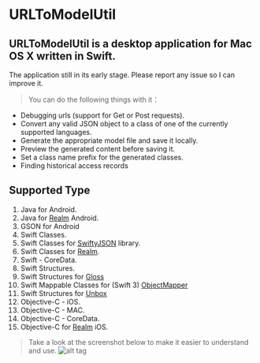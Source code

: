 # URLToModelUtil
## URLToModelUtil is a desktop application for Mac OS X written in Swift. 
The application still in its early stage. Please report any issue so I can improve it.

> You can do the following things with it：
* Debugging urls (support for Get or Post requests).
* Convert any valid JSON object to a class of one of the currently supported languages.
* Generate the appropriate model file and save it locally.
* Preview the generated content before saving it.
* Set a class name prefix for the generated classes.
* Finding historical access records

## Supported Type

1. Java for Android.
2. Java for [Realm](http://realm.io) Android.
3. GSON for Android
4. Swift Classes.
5. Swift Classes for [SwiftyJSON](https://github.com/SwiftyJSON/SwiftyJSON) library.
6. Swift Classes for [Realm](http://realm.io).
7. Swift - CoreData.
8. Swift Structures.
9. Swift Structures for [Gloss](https://github.com/hkellaway/Gloss)
10. Swift Mappable Classes for (Swift 3) [ObjectMapper](https://github.com/Hearst-DD/ObjectMapper)
11. Swift Structures for [Unbox](https://github.com/JohnSundell/Unbox)
12. Objective-C - iOS.
13. Objective-C - MAC.
14. Objective-C - CoreData.
15. Objective-C for [Realm](http://realm.io) iOS.

> Take a look at the screenshot below to make it easier to understand and use.
![alt tag](https://github.com/love-my-life/URLToModelUtil/blob/master/Screenshots%20described.png)

